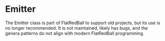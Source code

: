 # Emitter

The Emitter class is part of FlatRedBall to support old projects, but its use is no longer recommended. It is not maintained, likely has bugs, and the genera patterns do not align with modern FlatRedBall programming.
